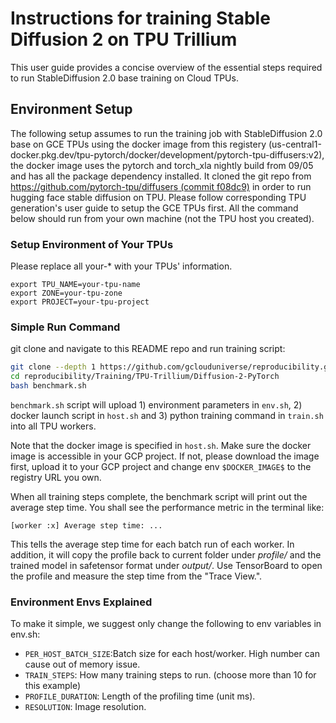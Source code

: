 # Instructions for training Stable Diffusion 2 on TPU Trillium


This user guide provides a concise overview of the essential steps required to run StableDiffusion 2.0 base training on Cloud TPUs.


## Environment Setup

The following setup assumes to run the training job with StableDiffusion 2.0 base on GCE TPUs using the docker image from this registery (us-central1-docker.pkg.dev/tpu-pytorch/docker/development/pytorch-tpu-diffusers:v2), the docker image uses the pytorch and torch_xla nightly build from 09/05 and has all the package dependency installed. It cloned the git repo from [https://github.com/pytorch-tpu/diffusers (commit f08dc9)](https://github.com/pytorch-tpu/diffusers/tree/f08dc92db9d7fd7d8d8ad4efcdfee675e2cd26f2) in order to run hugging face stable diffusion on TPU. Please follow corresponding TPU generation's user guide to setup the GCE TPUs first. All the command below should run from your own machine (not the TPU host you created).

### Setup Environment of Your TPUs
Please replace all your-* with your TPUs' information.
```
export TPU_NAME=your-tpu-name
export ZONE=your-tpu-zone
export PROJECT=your-tpu-project
```

### Simple Run Command
git clone and navigate to this README repo and run training script:
```bash
git clone --depth 1 https://github.com/gclouduniverse/reproducibility.git
cd reproducibility/Training/TPU-Trillium/Diffusion-2-PyTorch
bash benchmark.sh
```
`benchmark.sh` script will upload 1) environment parameters in `env.sh`,  2) docker launch script in `host.sh` and 3) python training command in `train.sh` into all TPU workers.

Note that the docker image is specified in `host.sh`. Make sure the docker image is accessible in your GCP project. If not, please download the image first, upload it to your GCP project and change env `$DOCKER_IMAGE$` to the registry URL you own.

When all training steps complete, the benchmark script will print out the average step time. You shall see the performance metric in the terminal like:
```
[worker :x] Average step time: ...
```
This tells the average step time for each batch run of each worker. In addition, it will copy the profile back to current folder under *profile/* and the trained model in safetensor format under *output/*. Use TensorBoard to open the profile and measure the step time from the "Trace View.".


### Environment Envs Explained

To make it simple, we suggest only change the following to env variables in env.sh:
*   `PER_HOST_BATCH_SIZE`:Batch size for each host/worker. High number can cause out of memory issue.
*   `TRAIN_STEPS`: How many training steps to run. (choose more than 10 for this example)
*   `PROFILE_DURATION`: Length of the profiling time (unit ms).
*   `RESOLUTION`: Image resolution.
